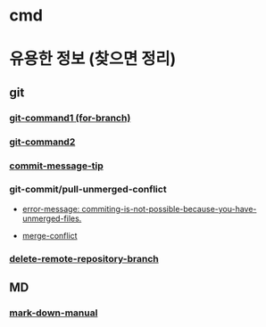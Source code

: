 # cmd

# 유용한 정보 (찾으면 정리)

## git

### [git-command1 (for-branch)](https://medium.com/@joongwon/git-git-%EB%AA%85%EB%A0%B9%EC%96%B4-%EC%A0%95%EB%A6%AC-c25b421ecdbd)

### [git-command2](https://m.blog.naver.com/PostView.nhn?blogId=jdusans&logNo=222043705693&proxyReferer=http:%2F%2Fm.facebook.com%2F)

### [commit-message-tip](https://blog.ull.im/engineering/2019/03/10/logs-on-git.html)

### git-commit/pull-unmerged-conflict
 - [error-message: commiting-is-not-possible-because-you-have-unmerged-files.](https://velog.io/@2ujin/%EA%B9%83-Pull-is-not-possible-because-you-have-unmerged-files-%EC%97%90%EB%9F%AC)

- [merge-conflict](https://wayhome25.github.io/git/2017/04/05/git-04-merge/)

### [delete-remote-repository-branch](https://remagine.tistory.com/17)


## MD

### [mark-down-manual](https://heropy.blog/2017/09/30/markdown/)

